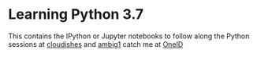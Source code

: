 # Learning Python 3.7
This contains the IPython or Jupyter notebooks to follow along the Python sessions at
<a href="https://www.cloudishes.com/2017/11/learn-with-me.html" target="_blank">cloudishes</a>
and
<a href="https://www.youtube.com/channel/UCyOtrnQEAXWanOJhOaXAu1w/playlists" target="_blank">ambig1</a>
catch me at <a href="https://ambig.one/2" target="_blank">OneID</a>
